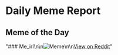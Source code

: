 # Daily Meme Report

## Meme of the Day
"### Me_irl\n\n![Meme](https://i.redd.it/d2kuxltvdrpe1.png)\n\n[View on Reddit](https://redd.it/1jff6kw)"
